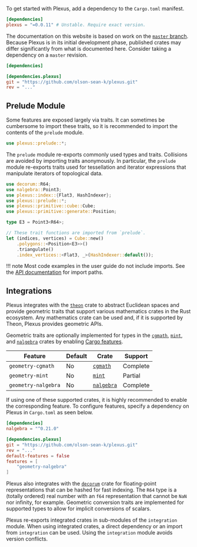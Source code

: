To get started with Plexus, add a dependency to the `Cargo.toml` manifest.

```toml linenums="1"
[dependencies]
plexus = "=0.0.11" # Unstable. Require exact version.
```

The documentation on this website is based on work on the [`master`
branch][repository]. Because Plexus is in its initial development phase,
published crates may differ significantly from what is documented here. Consider
taking a dependency on a `master` revision.

```toml linenums="1"
[dependencies]

[dependencies.plexus]
git = "https://github.com/olson-sean-k/plexus.git"
rev = "..."
```

## Prelude Module

Some features are exposed largely via traits. It can sometimes be cumbersome to
import these traits, so it is recommended to import the contents of the
`prelude` module.

```rust linenums="1"
use plexus::prelude::*;
```

The `prelude` module re-exports commonly used types and traits. Collisions are
avoided by importing traits anonymously. In particular, the `prelude` module
re-exports traits used for tessellation and iterator expressions that manipulate
iterators of topological data.

```rust linenums="1"
use decorum::R64;
use nalgebra::Point3;
use plexus::index::{Flat3, HashIndexer};
use plexus::prelude::*;
use plexus::primitive::cube::Cube;
use plexus::primitive::generate::Position;

type E3 = Point3<R64>;

// These trait functions are imported from `prelude`.
let (indices, vertices) = Cube::new()
    .polygons::<Position<E3>>()
    .triangulate()
    .index_vertices::<Flat3, _>(HashIndexer::default());
```

!!! note
    Most code examples in the user guide do not include imports. See the [API
    documentation](../rustdoc/plexus/index.html) for import paths.

## Integrations

Plexus integrates with the [`theon`] crate to abstract Euclidean spaces and
provide geometric traits that support various mathematics crates in the Rust
ecosystem. Any mathematics crate can be used and, if it is supported by Theon,
Plexus provides geometric APIs.

Geometric traits are optionally implemented for types in the [`cgmath`],
[`mint`], and [`nalgebra`] crates by enabling [Cargo features][cargo-features].

| Feature             | Default | Crate        | Support  |
|---------------------|---------|--------------|----------|
| `geometry-cgmath`   | No      | [`cgmath`]   | Complete |
| `geometry-mint`     | No      | [`mint`]     | Partial  |
| `geometry-nalgebra` | No      | [`nalgebra`] | Complete |

If using one of these supported crates, it is highly recommended to enable the
corresponding feature. To configure features, specify a dependency on Plexus in
`Cargo.toml` as seen below.

```toml linenums="1"
[dependencies]
nalgebra = "^0.21.0"

[dependencies.plexus]
git = "https://github.com/olson-sean-k/plexus.git"
rev = "..."
default-features = false
features = [
    "geometry-nalgebra"
]
```

Plexus also integrates with the [`decorum`] crate for floating-point
representations that can be hashed for fast indexing. The `R64` type is a
(totally ordered) real number with an `f64` representation that cannot be `NaN`
nor infinity, for example. Geometric conversion traits are implemented for
supported types to allow for implicit conversions of scalars.

Plexus re-exports integrated crates in sub-modules of the `integration` module.
When using integrated crates, a direct dependency or an import from
`integration` can be used. Using the `integration` module avoids version
conflicts.

[cargo-features]: https://doc.rust-lang.org/cargo/reference/manifest.html#the-features-section
[repository]: https://github.com/olson-sean-k/plexus

[`cgmath`]: https://crates.io/crates/cgmath
[`decorum`]: https://crates.io/crates/decorum
[`mint`]: https://crates.io/crates/mint
[`nalgebra`]: https://crates.io/crates/nalgebra
[`theon`]: https://crates.io/crates/theon
